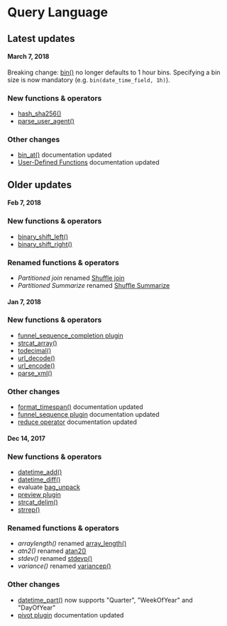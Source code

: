 # Query Language

## Latest updates

#### March 7, 2018

Breaking change: [bin()](query_language_binfunction.md) no longer defaults to 1 hour bins. Specifying a bin size is now mandatory (e.g. `bin(date_time_field, 1h)`).

### New functions & operators
* [hash_sha256()](query_language_sha256hashfunction.md)
* [parse_user_agent()](query_language_parse_useragentfunction.md)

### Other changes
* [bin_at()](query_language_binatfunction.md) documentation updated
* [User-Defined Functions](query_language_userdefinedfunctions.md) documentation updated


## Older updates

#### Feb 7, 2018
### New functions & operators
* [binary_shift_left()](query_language_binary_shift_leftfunction.md)
* [binary_shift_right()](query_language_binary_shift_rightfunction.md)

### Renamed functions & operators
* *Partitioned join* renamed [Shuffle join](query_language_shufflejoin.md)
* *Partitioned Summarize* renamed [Shuffle Summarize](query_language_shufflesummarize.md)


#### Jan 7, 2018
### New functions & operators
* [funnel_sequence_completion plugin](query_language_funnel_sequence_completion_plugin.md)
* [strcat_array()](query_language_strcat_arrayfunction.md)
* [todecimal()](query_language_todecimalfunction.md)
* [url_decode()](query_language_urldecodefunction.md)
* [url_encode()](query_language_urlencodefunction.md)
* [parse_xml()](query_language_parse_xmlfunction.md)

### Other changes
* [format_timespan()](query_language_format_timespanfunction.md) documentation updated
* [funnel_sequence plugin](query_language_funnel_sequence_plugin.md) documentation updated
* [reduce operator](query_language_reduceoperator.md) documentation updated


#### Dec 14, 2017
### New functions & operators
* [datetime_add()](query_language_datetime_addfunction.md)
* [datetime_diff()](query_language_datetime_difffunction.md)
* evaluate [bag_unpack](query_language_bag_unpackplugin.md)
* [preview plugin](query_language_previewplugin.md)
* [strcat_delim()](query_language_strcat_delimfunction.md)
* [strrep()](query_language_strrepfunction.md)

### Renamed functions & operators
* *arraylength()* renamed [array_length()](query_language_arraylengthfunction.md)
* *atn2()* renamed [atan2()](query_language_atan2function.md)
* *stdev()* renamed [stdevp()](query_language_stdevp_aggfunction.md)
* *variance()* renamed [variancep()](query_language_variancep_aggfunction.md)

### Other changes
* [datetime_part()](query_language_datetime_partfunction.md) now supports "Quarter", "WeekOfYear" and "DayOfYear"
* [pivot plugin](query_language_pivotplugin.md) documentation updated
